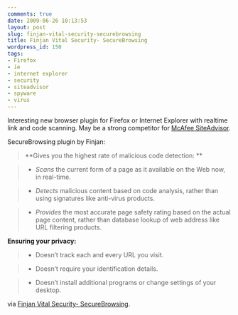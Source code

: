 ```yaml
---
comments: true
date: 2009-06-26 10:13:53
layout: post
slug: finjan-vital-security-securebrowsing
title: Finjan Vital Security- SecureBrowsing
wordpress_id: 150
tags:
- Firefox
- ie
- internet explorer
- security
- siteadvisor
- spyware
- virus
---
```


Interesting new browser plugin for Firefox or Internet Explorer with realtime link and code scanning.  May be a strong competitor for [McAfee SiteAdvisor](http://www.siteadvisor.com/).

SecureBrowsing plugin by Finjan:


> **Gives you the highest rate of malicious code detection: **

> 
> 
	
>   * _Scans_ the current form of a page as it available on the Web now, in real-time.
> 
	
>   * _Detects_ malicious content based on code analysis, rather than using signatures like anti-virus products.
> 
	
>   * _Provides_ the most accurate page safety rating based on the actual page content, rather than database lookup of web address like URL filtering products.
> 

**Ensuring your privacy:**

> 
> 
	
>   * Doesn’t track each and every URL you visit.
> 
	
>   * Doesn’t require your identification details.
> 
	
>   * Doesn’t install additional programs or change settings of your desktop.
> 




via [Finjan Vital Security- SecureBrowsing](http://securebrowsing.finjan.com/).
